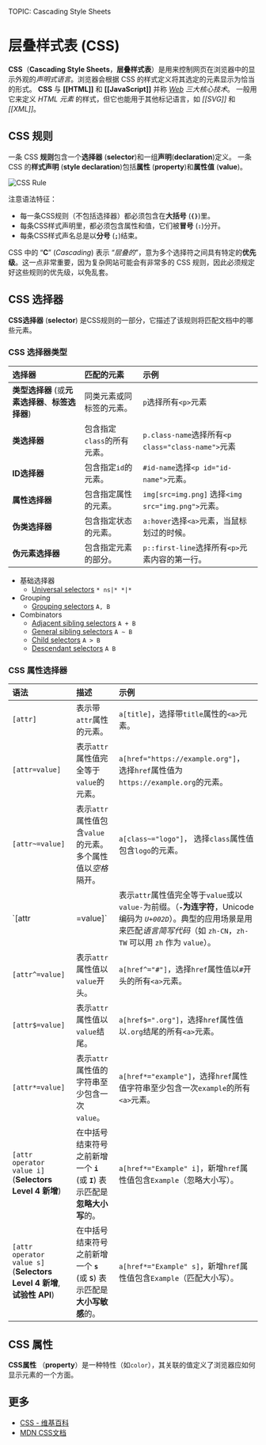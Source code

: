 TOPIC: Cascading Style Sheets

# 层叠样式表 (CSS)

**CSS**（**Cascading Style Sheets**，**层叠样式表**）是用来控制网页在浏览器中的显示外观的*声明式语言*。浏览器会根据 CSS 的样式定义将其选定的元素显示为恰当的形式。
**CSS** 与 **[[HTML]]** 和 **[[JavaScript]]** 并称 *[Web](/zh-hans/glossary/World_Wide_Web) 三大核心技术*。
一般用它来定义 *HTML 元素* 的样式，但它也能用于其他标记语言，如 *[[SVG]]* 和 *[[XML]]*。

## CSS 规则

一条 CSS **规则**包含一个**选择器** (**selector**)和一组**声明**(**declaration**)定义。
一条 CSS 的**样式声明** (**style declaration**)包括**属性** (**property**)和**属性值**  (**value**)。

![CSS Rule](/media/glossary__css-rule.png)

注意语法特征：

- 每一条CSS规则（不包括选择器）都必须包含在**大括号** (**`{}`**)里。
- 每条CSS样式声明里，都必须包含属性和值，它们被**冒号** (**`:`**)分开。
- 每条CSS样式声名总是以**分号** (**`;`**)结束。

CSS 中的 “**C**” (*Cascading*) 表示 “*层叠的*”，意为多个选择符之间具有特定的**优先级**。这一点非常重要，因为复杂网站可能会有非常多的 CSS 规则，因此必须规定好这些规则的优先级，以免乱套。

## CSS 选择器

**CSS选择器** (**selector**) 是CSS规则的一部分，它描述了该规则将匹配文档中的哪些元素。

### CSS 选择器类型

| 选择器 | 匹配的元素 | 示例 |
| :-- | :-- | :-- |
| **类型选择器** (或**元素选择器**、**标签选择器**) | 同类元素或同标签的元素。| `p`选择所有`<p>`元素 |
| **类选择器** | 包含指定`class`的所有元素。| `p.class-name`选择所有`<p class="class-name">`元素 |
| **ID选择器** | 包含指定`id`的元素。| `#id-name`选择`<p id="id-name">`元素。|
| **属性选择器** | 包含指定属性的元素。| `img[src=img.png]` 选择`<img src="img.png">`元素。|
| **伪类选择器** | 包含指定状态的元素。| `a:hover`选择`<a>`元素，当鼠标划过的时候。|
| **伪元素选择器** | 包含指定元素的部分。 | `p::first-line`选择所有`<p>`元素内容的第一行。|

- 基础选择器
    - [Universal selectors](https://wiki.developer.mozilla.org/en-US/docs/Web/CSS/Universal_selectors)
    `* ns|* *|*`
- Grouping
    - [Grouping selectors](https://wiki.developer.mozilla.org/en-US/docs/Web/CSS/Grouping_selectors)
  `A, B`
- Combinators
    - [Adjacent sibling selectors](https://wiki.developer.mozilla.org/en-US/docs/Web/CSS/Adjacent_sibling_selectors)
    `A + B`
    - [General sibling selectors](https://wiki.developer.mozilla.org/en-US/docs/Web/CSS/General_sibling_selectors)
    `A ~ B`
    - [Child selectors](https://wiki.developer.mozilla.org/en-US/docs/Web/CSS/Child_selectors)
    `A > B`
    - [Descendant selectors](https://wiki.developer.mozilla.org/en-US/docs/Web/CSS/Descendant_selectors)
    `A B`

### CSS 属性选择器

| 语法 | 描述 | 示例 |
| :-- | :-- | :-- |
| `[attr]` | 表示带`attr`属性的元素。| `a[title]`，选择带`title`属性的`<a>`元素。|
| `[attr=value]` | 表示`attr`属性值完全等于`value`的元素。| `a[href="https://example.org"]`， 选择`href`属性值为`https://example.org`的元素。|
| `[attr~=value]` | 表示`attr`属性值包含`value`的元素。多个属性值以*空格*隔开。| `a[class~="logo"]`， 选择`class`属性值包含`logo`的元素。|
| `[attr|=value]` | 表示`attr`属性值完全等于`value`或以`value-`为前缀。（**`-`**为**连字符**，Unicode 编码为 *`U+002D`*）。典型的应用场景是用来匹配*语言简写代码*（如 `zh-CN`，`zh-TW` 可以用 `zh` 作为 `value`）。| `div[lang|="zh"]`，选择所有内容为中文的`<div>`元素，不管是简体中文 (`zh-CN`)还是繁体中文 (`zh-TW`)。|
| `[attr^=value]` | 表示`attr`属性值以`value`开头。| `a[href^="#"]`，选择`href`属性值以`#`开头的所有`<a>`元素。|
| `[attr$=value]` | 表示`attr`属性值以`value`结尾。| `a[href$=".org"]`，选择`href`属性值以`.org`结尾的所有`<a>`元素。|
| `[attr*=value]` | 表示`attr`属性值的字符串至少包含一次`value`。| `a[href*="example"]`，选择`href`属性值字符串至少包含一次`example`的所有`<a>`元素。|
| `[attr operator value i]` (**Selectors Level 4 新增**) | 在中括号结束符号之前新增一个 **`i`** (或 **`I`**) 表示匹配是**忽略大小写**的。| `a[href*="Example" i]`，新增`href`属性值包含`Example`（忽略大小写）。|
| `[attr operator value s]` (**Selectors Level 4 新增**, **试验性 API**) | 在中括号结束符号之前新增一个 **`s`** (或 **`S`**) 表示匹配是**大小写敏感**的。| `a[href*="Example" s]`，新增`href`属性值包含`Example`（匹配大小写）。 |

## CSS 属性

**CSS属性** （**property**）是一种特性（如`color`），其关联的值定义了浏览器应如何显示元素的一个方面。

## 更多

- [CSS - 维基百科](https://en.wikipedia.org/wiki/CSS)
- [MDN CSS文档](https://developer.mozilla.org/en-US/docs/Web/CSS "MDN CSS文档")

